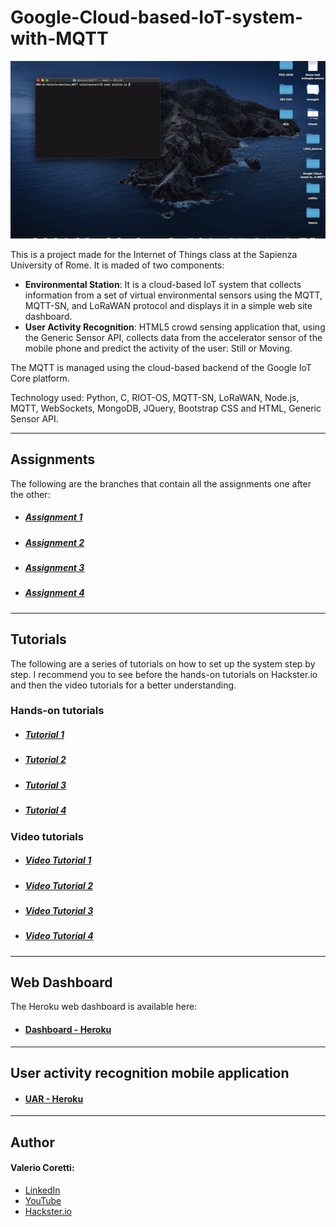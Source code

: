 # Google-Cloud-based-IoT-system-with-MQTT
![img](./img/system2.gif)

This is a project made for the Internet of Things class at the Sapienza University of Rome. It is maded of two components:
* **Environmental Station**: It is a cloud-based IoT system that collects information from a set of virtual environmental sensors using the MQTT, MQTT-SN, and LoRaWAN protocol and displays it in a simple web site dashboard.
* **User Activity Recognition**: HTML5 crowd sensing application that, using the Generic Sensor API, collects data from the accelerator sensor of the mobile phone and  predict the activity of the user: Still or Moving.

The MQTT is managed using the cloud-based backend of the Google IoT Core platform.

Technology used: Python, C, RIOT-OS, MQTT-SN, LoRaWAN, Node.js, MQTT, WebSockets, MongoDB, JQuery, Bootstrap CSS and HTML, Generic Sensor API.
___
## Assignments
The following are the branches that contain all the assignments one after the other:
* ##### [Assignment 1](https://github.com/valecor95/Google-Cloud-based-IoT-system-with-MQTT/tree/assignment1)
* ##### [Assignment 2](https://github.com/valecor95/Google-Cloud-based-IoT-system-with-MQTT/tree/assignment2)
* ##### [Assignment 3](https://github.com/valecor95/Google-Cloud-based-IoT-system-with-MQTT/tree/assignment3)
* ##### [Assignment 4](https://github.com/valecor95/Google-Cloud-based-IoT-system-with-MQTT/tree/assignment4)

___
## Tutorials
The following are a series of tutorials on how to set up the system step by step. I recommend you to see before the hands-on tutorials on Hackster.io and then the video tutorials for a better understanding.

### Hands-on tutorials

* ##### [Tutorial 1](https://www.hackster.io/valeriocoretti/google-cloud-based-iot-system-with-mqtt-32c4dd)
* ##### [Tutorial 2](https://www.hackster.io/valeriocoretti/google-cloud-based-iot-system-with-riot-os-and-mqtt-sn-6f4cff)
* ##### [Tutorial 3](https://www.hackster.io/valeriocoretti/google-cloud-based-iot-system-with-mqtt-and-lorawan-e8e5b0)
* ##### [Tutorial 4](https://www.hackster.io/valeriocoretti/user-activity-recognition-with-generic-sensor-api-and-google-3c6f88)

### Video tutorials
* ##### [Video Tutorial 1](https://youtu.be/lChD2VoH1Jk)
* ##### [Video Tutorial 2](https://youtu.be/jvvW0CW-DJM)
* ##### [Video Tutorial 3](https://youtu.be/K1Z90tZD1KU)
* ##### [Video Tutorial 4](https://youtu.be/BX5Wd2Thc38)

___
## Web Dashboard
The Heroku web dashboard is available here:
* #### [Dashboard - Heroku](https://iot-assignment1.herokuapp.com)

___
## User activity recognition mobile application
* #### [UAR - Heroku](https://uar-mobile-app.herokuapp.com)
___
## Author 
#### Valerio Coretti:
* [LinkedIn](https://www.linkedin.com/in/valerio-coretti-2913721a3/)
* [YouTube](https://www.youtube.com/channel/UCfOMLbUeIE53mk2k_40gjoA?view_as=subscriber)
* [Hackster.io](https://www.hackster.io/valeriocoretti)